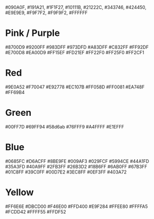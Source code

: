 #090A0F, #191A21, #1F1F27, #10111B, #21222C, #343746, #424450, #E9E9E9, #F9F7F2, #F9F9F2, #FFFFFF

# Pink / Purple
#8700D9
#9200FF
#983DFF
#973DFD
#A83DFF
#C832FF
#FF92DF
#E700D8
#EA00D9
#FF15EF
#FD21EF
#FF22F0
#FF25F0
#FF2CF1

# Red
#9E0A52
#F70047
#E92778
#EC107B
#FF058D
#FF0081
#EA748F
#FF69B4

# Green
#00FF7D
#69FF94
#58d6ab
#76FFF9
#A4FFFF
#E1EFFF

# Blue
#0685FC
#D6ACFF
#8BE9FE
#009AF3
#029FCF
#5994CE
#44A1FD
#35A3FD
#40A9FF
#2FB3FF
#26B3D2
#18B6FF
#6AB0FF
#67B3FF
#01C8FF
#39C0FF
#00D7E2
#3EC8FF
#0EF3FF
#403A72

# Yellow
#FF6E6E
#DBCD00
#F46E00
#FFD400
#E9F284
#FFEE80
#FFFFA5
#FCDD42
#FFFF55
#FFDF52
